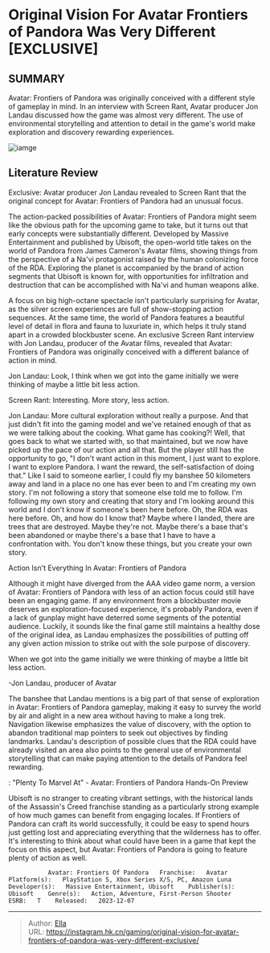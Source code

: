 # Original Vision For Avatar Frontiers of Pandora Was Very Different [EXCLUSIVE]


## SUMMARY 



  Avatar: Frontiers of Pandora was originally conceived with a different style of gameplay in mind.   In an interview with Screen Rant, Avatar producer Jon Landau discussed how the game was almost very different.   The use of environmental storytelling and attention to detail in the game&#39;s world make exploration and discovery rewarding experiences.  

![iamge](https://static1.srcdn.com/wordpress/wp-content/uploads/2023/11/original_vision_for_avatar_frontiers_of_pandora_was_very_different_sr_exclusives.jpg)

## Literature Review

Exclusive: Avatar producer Jon Landau revealed to Screen Rant that the original concept for Avatar: Frontiers of Pandora had an unusual focus.




The action-packed possibilities of Avatar: Frontiers of Pandora might seem like the obvious path for the upcoming game to take, but it turns out that early concepts were substantially different. Developed by Massive Entertainment and published by Ubisoft, the open-world title takes on the world of Pandora from James Cameron&#39;s Avatar films, showing things from the perspective of a Na&#39;vi protagonist raised by the human colonizing force of the RDA. Exploring the planet is accompanied by the brand of action segments that Ubisoft is known for, with opportunities for infiltration and destruction that can be accomplished with Na&#39;vi and human weapons alike.




A focus on big high-octane spectacle isn&#39;t particularly surprising for Avatar, as the silver screen experiences are full of show-stopping action sequences. At the same time, the world of Pandora features a beautiful level of detail in flora and fauna to luxuriate in, which helps it truly stand apart in a crowded blockbuster scene. An exclusive Screen Rant interview with Jon Landau, producer of the Avatar films, revealed that Avatar: Frontiers of Pandora was originally conceived with a different balance of action in mind.


Jon Landau: Look, I think when we got into the game initially we were thinking of maybe a little bit less action. 


Screen Rant: Interesting. More story, less action.


Jon Landau: More cultural exploration without really a purpose. And that just didn&#39;t fit into the gaming model and we&#39;ve retained enough of that as we were talking about the cooking. What game has cooking?! Well, that goes back to what we started with, so that maintained, but we now have picked up the pace of our action and all that. But the player still has the opportunity to go, &#34;I don&#39;t want action in this moment, I just want to explore. I want to explore Pandora. I want the reward, the self-satisfaction of doing that.&#34; Like I said to someone earlier, I could fly my banshee 50 kilometers away and land in a place no one has ever been to and I&#39;m creating my own story. I&#39;m not following a story that someone else told me to follow. I&#39;m following my own story and creating that story and I&#39;m looking around this world and I don&#39;t know if someone&#39;s been here before. Oh, the RDA was here before. Oh, and how do I know that? Maybe where I landed, there are trees that are destroyed. Maybe they&#39;re not. Maybe there&#39;s a base that&#39;s been abandoned or maybe there&#39;s a base that I have to have a confrontation with. You don&#39;t know these things, but you create your own story.






 Action Isn&#39;t Everything In Avatar: Frontiers of Pandora 
          

Although it might have diverged from the AAA video game norm, a version of Avatar: Frontiers of Pandora with less of an action focus could still have been an engaging game. If any environment from a blockbuster movie deserves an exploration-focused experience, it&#39;s probably Pandora, even if a lack of gunplay might have deterred some segments of the potential audience. Luckily, it sounds like the final game still maintains a healthy dose of the original idea, as Landau emphasizes the possibilities of putting off any given action mission to strike out with the sole purpose of discovery.



When we got into the game initially we were thinking of maybe a little bit less action.


-Jon Landau, producer of Avatar







The banshee that Landau mentions is a big part of that sense of exploration in Avatar: Frontiers of Pandora gameplay, making it easy to survey the world by air and alight in a new area without having to make a long trek. Navigation likewise emphasizes the value of discovery, with the option to abandon traditional map pointers to seek out objectives by finding landmarks. Landau&#39;s description of possible clues that the RDA could have already visited an area also points to the general use of environmental storytelling that can make paying attention to the details of Pandora feel rewarding.

 : &#34;Plenty To Marvel At&#34; - Avatar: Frontiers of Pandora Hands-On Preview

Ubisoft is no stranger to creating vibrant settings, with the historical lands of the Assassin&#39;s Creed franchise standing as a particularly strong example of how much games can benefit from engaging locales. If Frontiers of Pandora can craft its world successfully, it could be easy to spend hours just getting lost and appreciating everything that the wilderness has to offer. It&#39;s interesting to think about what could have been in a game that kept the focus on this aspect, but Avatar: Frontiers of Pandora is going to feature plenty of action as well.




               Avatar: Frontiers Of Pandora   Franchise:   Avatar    Platform(s):   PlayStation 5, Xbox Series X/S, PC, Amazon Luna    Developer(s):   Massive Entertainment, Ubisoft    Publisher(s):   Ubisoft    Genre(s):   Action, Adventure, First-Person Shooter    ESRB:   T    Released:   2023-12-07      

---

> Author: [Ella](https://instagram.hk.cn/)  
> URL: https://instagram.hk.cn/gaming/original-vision-for-avatar-frontiers-of-pandora-was-very-different-exclusive/  

